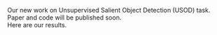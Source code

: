 Our new work on Unsupervised Salient Object Detection (USOD) task.  
Paper and code will be published soon.  
Here are our results.  
